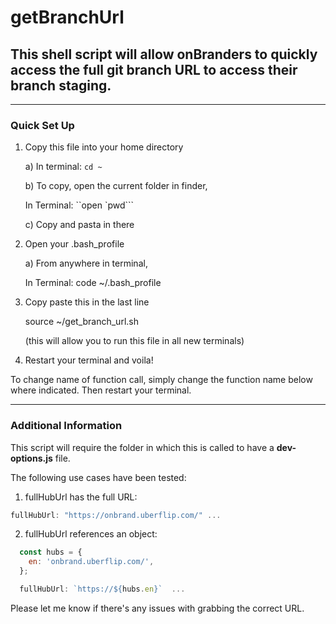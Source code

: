 # getBranchUrl

## This shell script will allow onBranders to quickly access the full git branch URL to access their branch staging.

---

### Quick Set Up

1. Copy this file into your home directory

   a) In terminal: `cd ~`
   
   b) To copy, open the current folder in finder,
   
   In Terminal: ``open \`pwd\```
   
   c) Copy and pasta in there

2. Open your .bash_profile

   a) From anywhere in terminal,
   
   In Terminal: code ~/.bash_profile

3. Copy paste this in the last line

   source ~/get_branch_url.sh

   (this will allow you to run this file in all new terminals)

4. Restart your terminal and voila!


To change name of function call, simply change the
function name below where indicated. Then restart your terminal.

---

### Additional Information

This script will require the folder in which this is called to have a **dev-options.js** file.

The following use cases have been tested:

1. fullHubUrl has the full URL:

```javascript
fullHubUrl: "https://onbrand.uberflip.com/" ...
```

2. fullHubUrl references an object:

```javascript
  const hubs = {
    en: 'onbrand.uberflip.com/',
  };

  fullHubUrl: `https://${hubs.en}`  ...

```

Please let me know if there's any issues with grabbing the correct URL.
